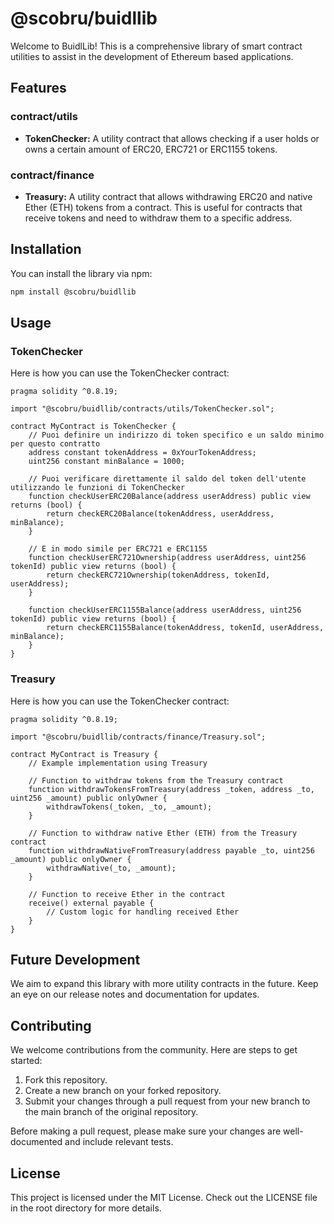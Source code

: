 # @scobru/buidllib

Welcome to BuidlLib! This is a comprehensive library of smart contract utilities to assist in the development of Ethereum based applications.

## Features

### contract/utils

- **TokenChecker:** A utility contract that allows checking if a user holds or owns a certain amount of ERC20, ERC721 or ERC1155 tokens.

### contract/finance

- **Treasury:** A utility contract that allows withdrawing ERC20 and native Ether (ETH) tokens from a contract. This is useful for contracts that receive tokens and need to withdraw them to a specific address.

## Installation

You can install the library via npm:

```bash
npm install @scobru/buidllib
```

## Usage

### TokenChecker

Here is how you can use the TokenChecker contract:


```solidity
pragma solidity ^0.8.19;

import "@scobru/buidllib/contracts/utils/TokenChecker.sol";

contract MyContract is TokenChecker {
    // Puoi definire un indirizzo di token specifico e un saldo minimo per questo contratto
    address constant tokenAddress = 0xYourTokenAddress;
    uint256 constant minBalance = 1000;

    // Puoi verificare direttamente il saldo del token dell'utente utilizzando le funzioni di TokenChecker
    function checkUserERC20Balance(address userAddress) public view returns (bool) {
        return checkERC20Balance(tokenAddress, userAddress, minBalance);
    }

    // E in modo simile per ERC721 e ERC1155
    function checkUserERC721Ownership(address userAddress, uint256 tokenId) public view returns (bool) {
        return checkERC721Ownership(tokenAddress, tokenId, userAddress);
    }

    function checkUserERC1155Balance(address userAddress, uint256 tokenId) public view returns (bool) {
        return checkERC1155Balance(tokenAddress, tokenId, userAddress, minBalance);
    }
}

```

### Treasury

Here is how you can use the TokenChecker contract:


```solidity
pragma solidity ^0.8.19;

import "@scobru/buidllib/contracts/finance/Treasury.sol";

contract MyContract is Treasury {
    // Example implementation using Treasury
    
    // Function to withdraw tokens from the Treasury contract
    function withdrawTokensFromTreasury(address _token, address _to, uint256 _amount) public onlyOwner {
        withdrawTokens(_token, _to, _amount);
    }
    
    // Function to withdraw native Ether (ETH) from the Treasury contract
    function withdrawNativeFromTreasury(address payable _to, uint256 _amount) public onlyOwner {
        withdrawNative(_to, _amount);
    }
    
    // Function to receive Ether in the contract
    receive() external payable {
        // Custom logic for handling received Ether
    }    
}
```

## Future Development

We aim to expand this library with more utility contracts in the future. Keep an eye on our release notes and documentation for updates.

## Contributing

We welcome contributions from the community. Here are steps to get started:

1. Fork this repository.
2. Create a new branch on your forked repository.
3. Submit your changes through a pull request from your new branch to the main branch of the original repository.

Before making a pull request, please make sure your changes are well-documented and include relevant tests. 

## License

This project is licensed under the MIT License. Check out the LICENSE file in the root directory for more details.


